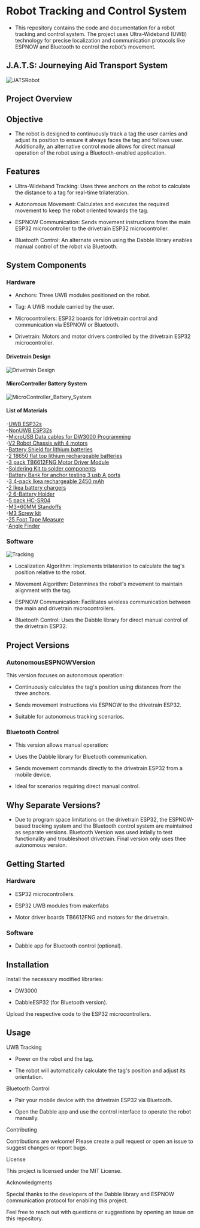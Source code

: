 # Robot Tracking and Control System

- This repository contains the code and documentation for a robot tracking and control system. The project uses Ultra-Wideband (UWB) technology for precise localization and communication protocols like ESPNOW and Bluetooth to control the robot’s movement.

 ## J.A.T.S: Journeying Aid Transport System
![JATSRobot](https://github.com/user-attachments/assets/757c6047-97f3-4dc4-a8a2-c3c77859cde7)


## Project Overview

## Objective

- The robot is designed to continuously track a tag the user carries and adjust its position to ensure it always faces the tag and follows user. Additionally, an alternative control mode allows for direct manual operation of the robot using a Bluetooth-enabled application.

## Features

- Ultra-Wideband Tracking: Uses three anchors on the robot to calculate the distance to a tag for real-time trilateration.

- Autonomous Movement: Calculates and executes the required movement to keep the robot oriented towards the tag.

- ESPNOW Communication: Sends movement instructions from the main ESP32 microcontroller to the drivetrain ESP32 microcontroller.

- Bluetooth Control: An alternate version using the Dabble library enables manual control of the robot via Bluetooth.

## System Components

### Hardware

- Anchors: Three UWB modules positioned on the robot.

- Tag: A UWB module carried by the user.

- Microcontrollers: ESP32 boards for ldrivetrain control and communication via ESPNOW or Bluetooth.

- Drivetrain: Motors and motor drivers controlled by the drivetrain ESP32 microcontroller.

#### Drivetrain Design
 ![Drivetrain Design](Assets/DrivetrainDesign.jpg)

#### MicroController Battery System
 ![MicroController_Battery_System](Assets/MicroController_Battery_System.jpg)

#### List of Materials
  -[UWB ESP32s](https://www.makerfabs.com/esp32-uwb-dw3000.html)  
  -[NonUWB ESP32s](https://www.amazon.com/dp/B0B764963C?ref=ppx_yo2ov_dt_b_fed_asin_title&th=1)                         
  -[MicroUSB Data cables for DW3000 Programming](https://www.amazon.com/gp/product/B07QB6KL85/ref=ppx_od_dt_b_asin_title_s00?ie=UTF8&th=1)           
  -[V2 Robot Chassis with 4 motors](https://www.amazon.com/dp/B08LK1RDXM?ref=ppx_yo2ov_dt_b_fed_asin_title)                                          
  -[Battery Shield for lithium batteries](https://www.amazon.com/dp/B07SZKNST4?ref=ppx_yo2ov_dt_b_fed_asin_title&th=1)                                      
  -[2 18650 flat top lithium rechargeable batteries](https://www.amazon.com/dp/B0CRNSFQGX?ref=ppx_yo2ov_dt_b_fed_asin_title)                     
  -[3 pack TB6612FNG Motor Driver Module](https://www.amazon.com/dp/B08J3S6G2N?ref=ppx_yo2ov_dt_b_fed_asin_title)           
  -[Soldering Kit to solder components](https://www.amazon.com/dp/B08PZBPXLZ?ref=ppx_yo2ov_dt_b_fed_asin_title) 		      
  -[Battery Bank for anchor testing 3 usb A ports](https://www.amazon.com/dp/B0C147N71M?ref=ppx_yo2ov_dt_b_fed_asin_title)                        
  -[3 4-pack Ikea rechargeable 2450 mAh](https://www.ikea.com/us/en/p/ladda-rechargeable-battery-hr06-aa-1-2v-50504692/)    
  -[2 Ikea battery chargers](https://www.ikea.com/us/en/p/stenkol-battery-charger-50506525/)   
  -[2 6-Battery Holder](https://www.amazon.com/dp/B0858ZNNPK?ref=ppx_yo2ov_dt_b_fed_asin_title) 	      
  -[5 pack HC-SR04](https://www.amazon.com/dp/B01JG09DCK?ref_=ppx_hzod_title_dt_b_fed_asin_title_0_0&th=1) 			       
  -[M3*60MM Standoffs](https://www.amazon.com/dp/B09WHMMNLX?ref_=ppx_hzod_title_dt_b_fed_asin_title_1_0&th=1) 		                
  -[M3 Screw kit](https://www.amazon.com/gp/product/B08N5TJ2XV/ref=ox_sc_saved_title_1?smid=A2BPIUS9TNF8L5&th=1) 	        
  -[25 Foot Tape Measure](https://www.harborfreight.com/hand-tools/measuring-marking/tape-measures/25-ft-x-1-in-quikfind-tape-measure-with-abs-casing-69030.html) 		       
  -[Angle Finder](https://www.harborfreight.com/multi-purpose-angle-finder-57318.html) 				   


### Software
 ![Tracking](Assets/TrackingVisual.jpg)

- Localization Algorithm: Implements trilateration to calculate the tag's position relative to the robot.
  
- Movement Algorithm: Determines the robot's movement to maintain alignment with the tag.

- ESPNOW Communication: Facilitates wireless communication between the main and drivetrain microcontrollers.

- Bluetooth Control: Uses the Dabble library for direct manual control of the drivetrain ESP32.

## Project Versions

### AutonomousESPNOWVersion
This version focuses on autonomous operation:

- Continuously calculates the tag's position using distances from the three anchors.

- Sends movement instructions via ESPNOW to the drivetrain ESP32.

- Suitable for autonomous tracking scenarios.

### Bluetooth Control

- This version allows manual operation:

- Uses the Dabble library for Bluetooth communication.

- Sends movement commands directly to the drivetrain ESP32 from a mobile device.

- Ideal for scenarios requiring direct manual control.

## Why Separate Versions?

- Due to program space limitations on the drivetrain ESP32, the ESPNOW-based tracking system and the Bluetooth control system are maintained as separate versions. Bluetooth Version was used intially to test functionality and troubleshoot drivetrain. Final version only uses thee autonomous version.

## Getting Started

### Hardware

- ESP32 microcontrollers.

- ESP32 UWB modules from makerfabs

- Motor driver boards TB6612FNG and motors for the drivetrain.

### Software

- Dabble app for Bluetooth control (optional).

## Installation

Install the necessary modified libraries:

- DW3000

- DabbleESP32 (for Bluetooth version).

Upload the respective code to the ESP32 microcontrollers.

## Usage

UWB Tracking

- Power on the robot and the tag.

- The robot will automatically calculate the tag's position and adjust its orientation.

Bluetooth Control

- Pair your mobile device with the drivetrain ESP32 via Bluetooth.

- Open the Dabble app and use the control interface to operate the robot manually.

Contributing

Contributions are welcome! Please create a pull request or open an issue to suggest changes or report bugs.

License

This project is licensed under the MIT License. 

Acknowledgments

Special thanks to the developers of the Dabble library and ESPNOW communication protocol for enabling this project.

Feel free to reach out with questions or suggestions by opening an issue on this repository.

